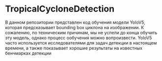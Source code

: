 # TropicalCycloneDetection

В данном репозитории представлен код обучения модели YoloV5, которая предсказывает bounding box циклона на изображении. К сожалению, по техническим причинам, мы не успели до конца обучить эту модель, однако процесс ообучения можно вопроизвести. YoloV5 часто используется исследователями для задач детекции в настоящем времени, а также показывает хорошие результаты на известных бенчмарках детекции
